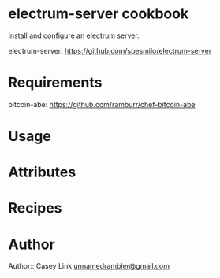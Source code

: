 # electrum-server cookbook

Install and configure an electrum server.

electrum-server: https://github.com/spesmilo/electrum-server

# Requirements

bitcoin-abe: https://github.com/ramburr/chef-bitcoin-abe

# Usage

# Attributes

# Recipes

# Author

Author:: Casey Link <unnamedrambler@gmail.com>
